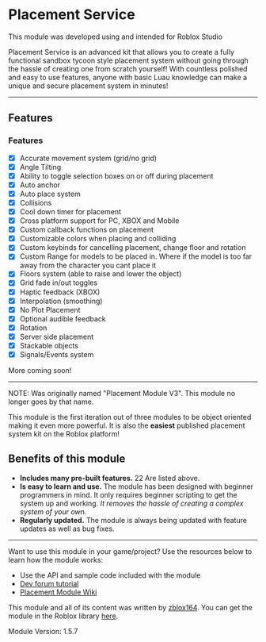 # Placement Service

This module was developed using and intended for Roblox Studio

Placement Service is an advanced kit that allows you to create a fully functional sandbox tycoon style placement system without going through the hassle of creating one from scratch yourself! With countless polished and easy to use features, anyone with basic Luau knowledge can make a unique and secure placement system in minutes!

---

## Features

### **Features**
- [x] Accurate movement system (grid/no grid)
- [x] Angle Tilting
- [x] Ability to toggle selection boxes on or off during placement
- [x] Auto anchor
- [x] Auto place system
- [x] Collisions
- [x] Cool down timer for placement
- [x] Cross platform support for PC, XBOX and Mobile
- [x] Custom callback functions on placement
- [x] Customizable colors when placing and colliding
- [x] Custom keybinds for cancelling placement, change floor and rotation
- [x] Custom Range for models to be placed in. Where if the model is too far away from the character you cant place it
- [x] Floors system (able to raise and lower the object)
- [x] Grid fade in/out toggles
- [x] Haptic feedback (XBOX)
- [x] Interpolation (smoothing)
- [x] No Plot Placement
- [x] Optional audible feedback
- [x] Rotation
- [x] Server side placement
- [x] Stackable objects
- [x] Signals/Events system

More coming soon!

---

NOTE: Was originally named "Placement Module V3". This module no longer goes by that name.

This module is the first iteration out of three modules to be object oriented making it even more powerful. It is also the **easiest** published placement system kit on the Roblox platform! 

## Benefits of this module

- **Includes many pre-built features.** 22 Are listed above.
- **Is easy to learn and use.** The module has been designed with beginner programmers in mind. It only requires beginner scripting to get the system up and working. *It removes the hassle of creating a complex system of your own.*
- **Regularly updated.** The module is always being updated with feature updates as well as bug fixes.

---

Want to use this module in your game/project? Use the resources below to learn how the module works:

- Use the API and sample code included with the module
- [Dev forum tutorial](https://devforum.roblox.com/t/how-to-use-placement-service/698753)
- [Placement Module Wiki](https://zblox164.github.io/PlacementService/)

This module and all of its content was written by [zblox164](https://www.roblox.com/users/60715914/profile). You can get the module in the Roblox library [here](https://www.roblox.com/library/5073110873/Placement-Service).

Module Version: 1.5.7
